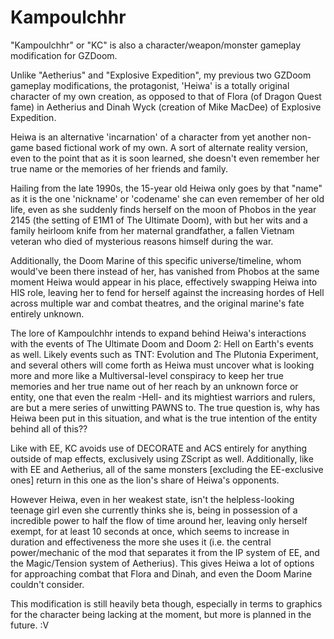 # Kampoulchhr
"Kampoulchhr" or "KC" is also a character/weapon/monster gameplay modification for GZDoom. 

Unlike "Aetherius" and "Explosive Expedition", my previous two GZDoom gameplay modifications, the protagonist, 'Heiwa' is a totally original character of my own creation, as opposed to that of Flora (of Dragon Quest fame) in Aetherius and Dinah Wyck (creation of Mike MacDee) of Explosive Expedition. 

Heiwa is an alternative 'incarnation' of a character from yet another non-game based fictional work of my own. A sort of alternate reality version, even to the point that as it is soon learned, she doesn't even remember her true name or the memories of her friends and family.

Hailing from the late 1990s, the 15-year old Heiwa only goes by that "name" as it is the one 'nickname' or 'codename' she can even remember of her old life, even as she suddenly finds herself on the moon of Phobos in the year 2145 (the setting of E1M1 of The Ultimate Doom), with but her wits and a family heirloom knife from her maternal grandfather, a fallen Vietnam veteran who died of mysterious reasons himself during the war.

Additionally, the Doom Marine of this specific universe/timeline, whom would've been there instead of her, has vanished from Phobos at the same moment Heiwa would appear in his place, effectively swapping Heiwa into HIS role, leaving her to fend for herself against the increasing hordes of Hell across multiple war and combat theatres, and the original marine's fate entirely unknown.

The lore of Kampoulchhr intends to expand behind Heiwa's interactions with the events of The Ultimate Doom and Doom 2: Hell on Earth's events as well. Likely events such as TNT: Evolution and The Plutonia Experiment, and several others will come forth as Heiwa must uncover what is looking more and more like a Multiversal-level conspiracy to keep her true memories and her true name out of her reach by an unknown force or entity, one that even the realm -Hell- and its mightiest warriors and rulers, are but a mere series of unwitting PAWNS to. The true question is, why has Heiwa been put in this situation, and what is the true intention of the entity behind all of this??

Like with EE, KC avoids use of DECORATE and ACS entirely for anything outside of map effects, exclusively using ZScript as well. Additionally, like with EE and Aetherius, all of the same monsters [excluding the EE-exclusive ones] return in this one as the lion's share of Heiwa's opponents.

However Heiwa, even in her weakest state, isn't the helpless-looking teenage girl even she currently thinks she is, being in possession of a incredible power to half the flow of time around her, leaving only herself exempt, for at least 10 seconds at once, which seems to increase in duration and effectiveness the more she uses it (i.e. the central power/mechanic of the mod that separates it from the IP system of EE, and the Magic/Tension system of Aetherius). This gives Heiwa a lot of options for approaching combat that Flora and Dinah, and even the Doom Marine couldn't consider.

This modification is still heavily beta though, especially in terms to graphics for the character being lacking at the moment, but more is planned in the future. :V